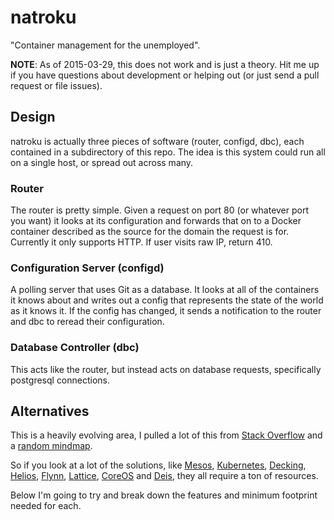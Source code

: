 # natroku

"Container management for the unemployed".

**NOTE**: As of 2015-03-29, this does not work and is just a theory. Hit me up if you have questions about development or helping out (or just send a pull request or file issues).

## Design

natroku is actually three pieces of software (router, configd, dbc), each contained in a subdirectory of this repo. The idea is this system could run all on a single host, or spread out across many.

### Router

The router is pretty simple. Given a request on port 80 (or whatever port you want) it looks at its configuration and forwards that on to a Docker container described as the source for the domain the request is for. Currently it only supports HTTP. If user visits raw IP, return 410.

### Configuration Server (configd)

A polling server that uses Git as a database. It looks at all of the containers it knows about and writes out a config that represents the state of the world as it knows it. If the config has changed, it sends a notification to the router and dbc to reread their configuration.

### Database Controller (dbc)

This acts like the router, but instead acts on database requests, specifically postgresql connections.

## Alternatives

This is a heavily evolving area, I pulled a lot of this from [Stack Overflow](http://stackoverflow.com/questions/18285212/how-to-scale-docker-containers-in-production/18287169#18287169) and a [random mindmap](https://www.mindmeister.com/389671722/docker-ecosystem).

So if you look at a lot of the solutions, like [Mesos](https://mesos.apache.org/), [Kubernetes](http://kubernetes.io/), [Decking](http://decking.io/), [Helios](https://github.com/spotify/helios), [Flynn](https://flynn.io/), [Lattice](http://lattice.cf/index.html), [CoreOS](https://coreos.com/) and [Deis](http://deis.io/), they all require a ton of resources.

Below I'm going to try and break down the features and minimum footprint needed for each.
